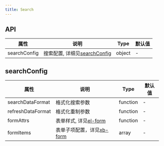 ```yaml
---
title: Search
---
```




## API

| 属性          | 说明                                      | Type   | 默认值   |
| ------------ | ----------------------------------------- | ------ | ------- |
| searchConfig | 搜索配置, 详细见[searchConfig](#searchconfig) | object | -      |

## searchConfig

| 属性               | 说明                                      | Type   | 默认值   |
| ----------------- | ----------------------------------------- | ------ | ------- |
| searchDataFormat  | 格式化搜索参数                              | function | -      |
| refreshDataFormat | 格式化重制参数                              | function | -      |
| formAttrs         | 表单样式, 详见[el-form](https://element-plus.org/zh-CN/component/form.html#form-attributes)                                           | function | -      |
| formItems         | 表单子项配置，详见[xb-form](form.md)         | array | -      |
